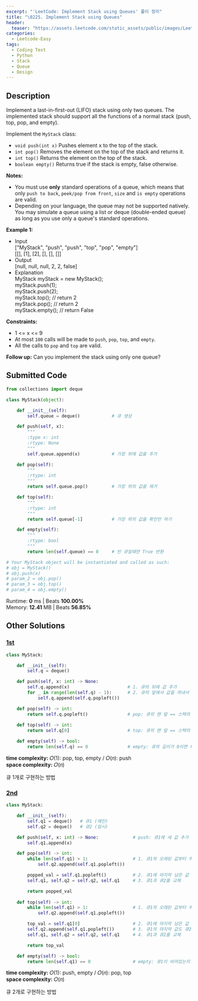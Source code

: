 ```yaml
---
excerpt: "'LeetCode: Implement Stack using Queues' 풀이 정리"
title: "\0225. Implement Stack using Queues"
header:
  teaser: "https://assets.leetcode.com/static_assets/public/images/LeetCode_Sharing.png"
categories:
  - Leetcode-Easy
tags:
  - Coding Test
  - Python
  - Stack
  - Queue
  - Design
---
```


## <i class="fa-solid fa-file-lines"></i> Description

Implement a last-in-first-out (LIFO) stack using only two queues. The implemented stack should support all the functions of a normal stack (push, top, pop, and empty).

Implement the `MyStack` class:

- `void push(int x)` Pushes element x to the top of the stack.
- `int pop()` Removes the element on the top of the stack and returns it.
- `int top()` Returns the element on the top of the stack.
- `boolean empty()` Returns true if the stack is empty, false otherwise.

**Notes:**

- You must use **only** standard operations of a queue, which means that only `push to back`, `peek/pop from front`, `size` and `is empty` operations are valid.
- Depending on your language, the queue may not be supported natively. You may simulate a queue using a list or deque (double-ended queue) as long as you use only a queue's standard operations.

**Example 1:**

- Input   
["MyStack", "push", "push", "top", "pop", "empty"]   
[[], [1], [2], [], [], []]
- Output   
[null, null, null, 2, 2, false]
- Explanation   
MyStack myStack = new MyStack();   
myStack.push(1);   
myStack.push(2);   
myStack.top(); // return 2   
myStack.pop(); // return 2   
myStack.empty(); // return False   

**Constraints:**

- 1 <= x <= 9
- At most `100` calls will be made to `push`, `pop`, `top`, and `empty`.
- All the calls to `pop` and `top` are valid.

**Follow up:** Can you implement the stack using only one queue?

## <i class="fa-solid fa-cloud-arrow-up"></i> Submitted Code

```python
from collections import deque

class MyStack(object):

    def __init__(self):
        self.queue = deque()            # 큐 생성

    def push(self, x):
        """
        :type x: int
        :rtype: None
        """
        self.queue.append(x)            # 가장 위에 값을 추가

    def pop(self):
        """
        :rtype: int
        """
        return self.queue.pop()         # 가장 위의 값을 제거

    def top(self):
        """
        :rtype: int
        """
        return self.queue[-1]           # 가장 위의 값을 확인만 하기

    def empty(self):
        """
        :rtype: bool
        """
        return len(self.queue) == 0     # 빈 큐일때만 True 반환

# Your MyStack object will be instantiated and called as such:
# obj = MyStack()
# obj.push(x)
# param_2 = obj.pop()
# param_3 = obj.top()
# param_4 = obj.empty()
```
<i class="fa-solid fa-clock"></i> Runtime: **0** ms \| Beats **100.00%**    
<i class="fa-solid fa-memory"></i> Memory: **12.41** MB \| Beats **56.85%**

## <i class="fa-solid fa-flask"></i> Other Solutions

### <a href="https://leetcode.com/problems/implement-stack-using-queues/solutions/6251049/video-one-queue-and-two-queue-solution-b-q7eb/" target="_blank">1st</a>

```python
class MyStack:

    def __init__(self):
        self.q = deque()

    def push(self, x: int) -> None:
        self.q.append(x)                      # 1. 큐의 뒤에 값 추가
        for _ in range(len(self.q) - 1):      # 2. 큐의 앞에서 값을 꺼내서 뒤에 다시 추가하는 것을 (길이-1)번 반복
            self.q.append(self.q.popleft())

    def pop(self) -> int:
        return self.q.popleft()               # pop: 큐의 맨 앞 == 스택의 맨 위(push에서 순서 변경됨)
        
    def top(self) -> int:
        return self.q[0]                      # top: 큐의 맨 앞 == 스택의 맨 위(push에서 순서 변경됨)

    def empty(self) -> bool:
        return len(self.q) == 0               # empty: 큐의 길이가 0이면 비어있는 것
```
<i class="fa-solid fa-clock"></i> **time complexity:** 𝑂(1): pop, top, empty / 𝑂(𝑛): push    
<i class="fa-solid fa-memory"></i> **space complexity:** 𝑂(𝑛)           

큐 1개로 구현하는 방법

### <a href="https://leetcode.com/problems/implement-stack-using-queues/solutions/6251049/video-one-queue-and-two-queue-solution-b-q7eb/" target="_blank">2nd</a>

```python
class MyStack:

    def __init__(self):
        self.q1 = deque()   # 큐1 (메인)
        self.q2 = deque()   # 큐2 (임시)

    def push(self, x: int) -> None:             # push: 큐1에 새 값 추가
        self.q1.append(x)                         

    def pop(self) -> int:                       
        while len(self.q1) > 1:                 # 1. 큐1의 오래된 값부터 하나씩 꺼내서 큐2로 이동
            self.q2.append(self.q1.popleft())

        popped_val = self.q1.popleft()          # 2. 큐1에 마지막 남은 값 꺼내서 저장
        self.q1, self.q2 = self.q2, self.q1     # 3. 큐1과 큐2를 교체

        return popped_val
        
    def top(self) -> int:
        while len(self.q1) > 1:                 # 1. 큐1의 오래된 값부터 하나씩 꺼내서 큐2로 이동
            self.q2.append(self.q1.popleft())

        top_val = self.q1[0]                    # 2. 큐1에 마지막 남은 값 확인만 해서 저장
        self.q2.append(self.q1.popleft())       # 3. 큐1의 마지막 값도 큐2로 이동
        self.q1, self.q2 = self.q2, self.q1     # 4. 큐1과 큐2를 교체

        return top_val

    def empty(self) -> bool:
        return len(self.q1) == 0                # empty: 큐1이 비어있는지 확인
```
<i class="fa-solid fa-clock"></i> **time complexity:** 𝑂(1): push, empty / 𝑂(𝑛): pop, top    
<i class="fa-solid fa-memory"></i> **space complexity:** 𝑂(𝑛) 

큐 2개로 구현하는 방법
